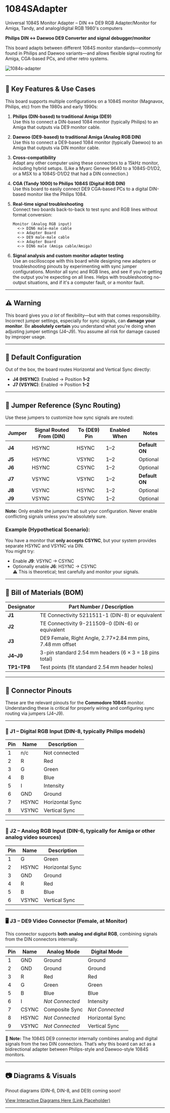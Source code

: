 # 1084SAdapter
Universal 1084S Monitor Adapter – DIN ↔ DE9 RGB Adapter/Monitor for Amiga, Tandy, and analog/digital RGB 1980's computers

**Philips DIN ↔ Daewoo DE9 Converter and signal debugger/monitor**

This board adapts between different 1084S monitor standards—commonly found in Philips and Daewoo variants—and allows flexible signal routing for Amiga, CGA-based PCs, and other retro systems.

![1084s-adapter](https://github.com/user-attachments/assets/3028c469-720b-4f6b-a27a-c6dac1cafd4f)

---

## 🌟 Key Features & Use Cases

This board supports multiple configurations on a 1084S monitor (Magnavox, Philips, etc) from the 1980s and early 1990s:

1. **Philips (DIN-based) to traditional Amiga (DE9)**  
   Use this to connect a DIN-based 1084 monitor (typically Philips) to an Amiga that outputs via DE9 monitor cable.

2. **Daewoo (DE9-based) to traditional Amiga (Analog RGB DIN)**  
   Use this to connect a DE9-based 1084 monitor (typically Daewoo) to an Amiga that outputs via DIN monitor cable.

3. **Cross-compatibility**  
   Adapt any other computer using these connectors to a 15kHz monitor, including hybrid setups.
   (Like a Myarc Geneve 9640 to a 1084S-D1/D2, or a MSX to a 1084S-D1/D2 that had a DIN connection.)

5. **CGA (Tandy 1000) to Philips 1084S (Digital RGB DIN)**  
   Use this board to easily connect DE9 CGA-based PCs to a digital DIN-based monitor like the Philips 1084.  
6. **Real-time signal troubleshooting**  
   Connect two boards back-to-back to test sync and RGB lines without format conversion:  
   ```
   Monitor (Analog RGB input) 
     <-> DIN6 male-male cable 
     <-> Adapter Board 
     <-> DE9 male-male cable 
     <-> Adapter Board 
     <-> DIN6 male (Amiga cable/Amiga)
   ```

7. **Signal analysis and custom monitor adapter testing**  
   Use an oscilloscope with this board while designing new adapters or troubleshooting pinouts by experimenting with sync jumper configurations.  Monitor all sync and RGB lines, and see if you're getting the output you're expecting on all lines.  Helps with troubleshooting no-output situations, and if it's a computer fault, or a monitor fault.

---

## ⚠️ Warning

This board gives you *a lot* of flexibility—but with that comes responsibility.  
Incorrect jumper settings, especially for sync signals, can **damage your monitor**. Be **absolutely certain** you understand what you're doing when adjusting jumper settings (J4–J9). You assume all risk for damage caused by improper usage.

---

## 🔧 Default Configuration

Out of the box, the board routes Horizontal and Vertical Sync directly:

- **J4 (HSYNC)**: Enabled → Position **1–2**  
- **J7 (VSYNC)**: Enabled → Position **1–2**

---

## 🧩 Jumper Reference (Sync Routing)

Use these jumpers to customize how sync signals are routed:


| Jumper | Signal Routed From (DIN) | To (DE9) Pin     | Enabled When | Notes               |
|--------|---------------------------|------------------|--------------|---------------------|
| **J4** | HSYNC                     | HSYNC            | 1–2          | **Default ON**      |
| **J5** | HSYNC                     | VSYNC            | 1–2          | Optional            |
| **J6** | HSYNC                     | CSYNC            | 1–2          | Optional            |
| **J7** | VSYNC                     | VSYNC            | 1–2          | **Default ON**      |
| **J8** | VSYNC                     | HSYNC            | 1–2          | Optional            |
| **J9** | VSYNC                     | CSYNC            | 1–2          | Optional            |

**Note:** Only enable the jumpers that suit your configuration. Never enable conflicting signals unless you're absolutely sure.

### Example (Hypothetical Scenario):
You have a monitor that **only accepts CSYNC**, but your system provides separate HSYNC and VSYNC via DIN.  
You might try:
- Enable **J9**: VSYNC → CSYNC  
- Optionally enable **J6**: HSYNC → CSYNC  
⚠️ This is theoretical; test carefully and monitor your signals.

---

## 🛒 Bill of Materials (BOM)

| Designator | Part Number / Description                                |
|------------|----------------------------------------------------------|
| **J1**     | TE Connectivity 5211511-1 (DIN-8) or equivalent           |
| **J2**     | TE Connectivity 9-211509-0 (DIN-6) or equivalent          |
| **J3**     | DE9 Female, Right Angle, 2.77×2.84 mm pins, 7.48 mm offset |
| **J4–J9**  | 3-pin standard 2.54 mm headers (6 × 3 = 18 pins total)    |
| **TP1–TP8**| Test points (fit standard 2.54 mm header holes)           |

---

## 📌 Connector Pinouts

These are the relevant pinouts for the **Commodore 1084S** monitor. Understanding these is critical for properly wiring and configuring sync routing via jumpers (J4–J9).

---

### 🔌 J1 – Digital RGB Input (DIN-8, typically Philips models)

| Pin | Name   | Description        |
|-----|--------|--------------------|
| 1   | n/c    | Not connected      |
| 2   | R      | Red                |
| 3   | G      | Green              |
| 4   | B      | Blue               |
| 5   | I      | Intensity          |
| 6   | GND    | Ground             |
| 7   | HSYNC  | Horizontal Sync    |
| 8   | VSYNC  | Vertical Sync      |

---

### 🎨 J2 – Analog RGB Input (DIN-6, typically for Amiga or other analog video sources)

| Pin | Name   | Description        |
|-----|--------|--------------------|
| 1   | G      | Green              |
| 2   | HSYNC  | Horizontal Sync    |
| 3   | GND    | Ground             |
| 4   | R      | Red                |
| 5   | B      | Blue               |
| 6   | VSYNC  | Vertical Sync      |

---

### 🖥️ J3 – DE9 Video Connector (Female, at Monitor)

This connector supports **both analog and digital RGB**, combining signals from the DIN connectors internally.

| Pin | Name   | Analog Mode         | Digital Mode        |
|-----|--------|---------------------|----------------------|
| 1   | GND    | Ground              | Ground               |
| 2   | GND    | Ground              | Ground               |
| 3   | R      | Red                 | Red                  |
| 4   | G      | Green               | Green                |
| 5   | B      | Blue                | Blue                 |
| 6   | I      | *Not Connected*     | Intensity            |
| 7   | CSYNC  | Composite Sync      | *Not Connected*      |
| 8   | HSYNC  | *Not Connected*     | Horizontal Sync      |
| 9   | VSYNC  | *Not Connected*     | Vertical Sync        |

📝 **Note:** The 1084S DE9 connector internally combines analog and digital signals from the two DIN connectors. That’s why this board can act as a bidirectional adapter between Philips-style and Daewoo-style 1084S monitors.

---

## 📷 Diagrams & Visuals

Pinout diagrams (DIN-6, DIN-8, and DE9) coming soon!

[View Interactive Diagrams Here (Link Placeholder)](https://your-diagram-link-here)

---
